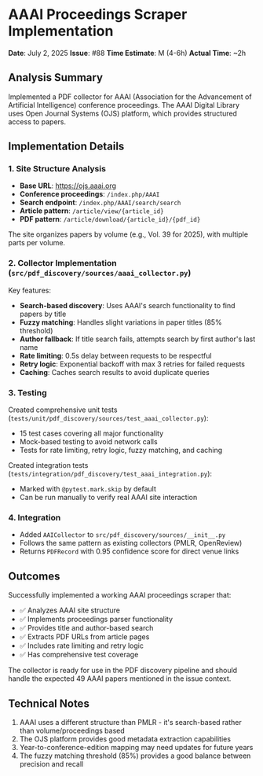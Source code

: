 # AAAI Proceedings Scraper Implementation

**Date**: July 2, 2025
**Issue**: #88
**Time Estimate**: M (4-6h)
**Actual Time**: ~2h

## Analysis Summary

Implemented a PDF collector for AAAI (Association for the Advancement of Artificial Intelligence) conference proceedings. The AAAI Digital Library uses Open Journal Systems (OJS) platform, which provides structured access to papers.

## Implementation Details

### 1. Site Structure Analysis
- **Base URL**: https://ojs.aaai.org
- **Conference proceedings**: `/index.php/AAAI`
- **Search endpoint**: `/index.php/AAAI/search/search`
- **Article pattern**: `/article/view/{article_id}`
- **PDF pattern**: `/article/download/{article_id}/{pdf_id}`

The site organizes papers by volume (e.g., Vol. 39 for 2025), with multiple parts per volume.

### 2. Collector Implementation (`src/pdf_discovery/sources/aaai_collector.py`)

Key features:
- **Search-based discovery**: Uses AAAI's search functionality to find papers by title
- **Fuzzy matching**: Handles slight variations in paper titles (85% threshold)
- **Author fallback**: If title search fails, attempts search by first author's last name
- **Rate limiting**: 0.5s delay between requests to be respectful
- **Retry logic**: Exponential backoff with max 3 retries for failed requests
- **Caching**: Caches search results to avoid duplicate queries

### 3. Testing

Created comprehensive unit tests (`tests/unit/pdf_discovery/sources/test_aaai_collector.py`):
- 15 test cases covering all major functionality
- Mock-based testing to avoid network calls
- Tests for rate limiting, retry logic, fuzzy matching, and caching

Created integration tests (`tests/integration/pdf_discovery/test_aaai_integration.py`):
- Marked with `@pytest.mark.skip` by default
- Can be run manually to verify real AAAI site interaction

### 4. Integration

- Added `AAICollector` to `src/pdf_discovery/sources/__init__.py`
- Follows the same pattern as existing collectors (PMLR, OpenReview)
- Returns `PDFRecord` with 0.95 confidence score for direct venue links

## Outcomes

Successfully implemented a working AAAI proceedings scraper that:
- ✅ Analyzes AAAI site structure
- ✅ Implements proceedings parser functionality
- ✅ Provides title and author-based search
- ✅ Extracts PDF URLs from article pages
- ✅ Includes rate limiting and retry logic
- ✅ Has comprehensive test coverage

The collector is ready for use in the PDF discovery pipeline and should handle the expected 49 AAAI papers mentioned in the issue context.

## Technical Notes

1. AAAI uses a different structure than PMLR - it's search-based rather than volume/proceedings based
2. The OJS platform provides good metadata extraction capabilities
3. Year-to-conference-edition mapping may need updates for future years
4. The fuzzy matching threshold (85%) provides a good balance between precision and recall
